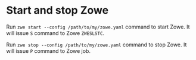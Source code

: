 # Start and stop Zowe

Run `zwe start --config /path/to/my/zowe.yaml` command to start Zowe. It will issue `S` command to Zowe `ZWESLSTC`.

Run `zwe stop --config /path/to/my/zowe.yaml` command to stop Zowe. It will issue `P` command to Zowe job.
